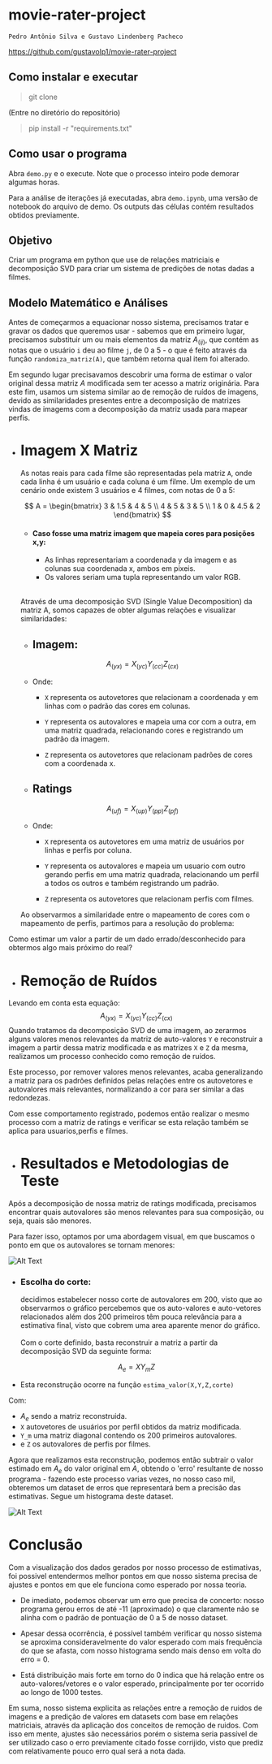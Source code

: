 # movie-rater-project

`Pedro Antônio Silva e Gustavo Lindenberg Pacheco`

https://github.com/gustavolp1/movie-rater-project

## Como instalar e executar

> git clone 

(Entre no diretório do repositório)

> pip install -r "requirements.txt"

## Como usar o programa

Abra `demo.py` e o execute. Note que o processo inteiro pode demorar algumas horas.

Para a análise de iterações já executadas, abra `demo.ipynb`, uma versão de notebook do arquivo de demo. Os outputs das células contém resultados obtidos previamente.

## Objetivo

Criar um programa em python que use de relações matriciais e decomposição SVD para criar um sistema de predições de notas dadas a filmes.

## Modelo Matemático e Análises

Antes de começarmos a equacionar nosso sistema, precisamos tratar e gravar os dados que queremos usar - sabemos que em primeiro lugar, precisamos substituir um ou mais elementos da matriz $A_(ij)$, que contém as notas que o usuário `i` deu ao filme `j`, de 0 a 5 - o que é feito através da função `randomiza_matriz(A)`, que também retorna qual item foi alterado.

Em segundo lugar precisavamos descobrir uma forma de estimar o valor original dessa matriz $A$ modificada sem ter acesso a matriz originária. Para este fim, usamos um sistema similar ao de remoção de ruídos de imagens, devido as similaridades presentes entre a decomposição de matrizes vindas de imagems com a decomposição da matriz usada para mapear perfis.

-   # Imagem X Matriz

    As notas reais para cada filme são representadas pela matriz `A`, onde cada linha é um usuário e cada coluna é um filme. Um exemplo de um cenário onde existem 3 usuários e 4 filmes, com notas de 0 a 5:

    $$
    A =
    \begin{bmatrix}
    3 & 1.5 & 4 & 5 \\
    4 & 5 & 3 & 5 \\
    1 & 0 & 4.5 & 2
    \end{bmatrix}
    $$

    - #### Caso fosse uma matriz imagem que mapeia cores para posições x,y:
        - As linhas representariam a coordenada y da imagem e as colunas sua coordenada x, ambos em pixeis.
        - Os valores seriam uma tupla representando um valor RGB.
    
    \
    Através de uma decomposição SVD (Single Value Decomposition) da matriz A, somos capazes de obter algumas relações e visualizar similaridades:
    
    - ## Imagem:
    $$
    A_(yx) = X_(yc)Y_(cc)Z_(cx)
    $$
    - Onde:
        - `X` representa os autovetores que relacionam a coordenada y em linhas com o padrão das cores em colunas.

        - `Y` representa os autovalores e mapeia uma cor com a outra, em uma matriz quadrada, relacionando cores e registrando um padrão da imagem.

        - `Z` representa os autovetores que relacionam padrões de cores com a coordenada x.

    - ## Ratings
    $$
    A_(uf) = X_(up) Y_(pp) Z_(pf)
    $$
    - Onde:
        - `X` representa os autovetores em uma matriz de usuários por linhas e perfis por coluna.

        - `Y` representa os autovalores e mapeia um usuario com outro gerando perfis em uma matriz quadrada, relacionando um perfil a todos os outros e também registrando um padrão.

        - `Z` representa os autovetores que relacionam perfis com filmes.

    Ao observarmos a similaridade entre o mapeamento de cores com o mapeamento de perfis, partimos para a resolução do problema: 

  
Como estimar um valor a partir de um dado errado/desconhecido para obtermos algo mais próximo do real?

- # Remoção de Ruídos
Levando em conta esta equação:
$$
A_(yx) = X_(yc)Y_(cc)Z_(cx)
$$
Quando tratamos da decomposição SVD de uma imagem, ao zerarmos alguns valores menos relevantes da matriz de auto-valores `Y` e reconstruir a imagem a partir dessa matriz modificada e as matrizes `X` e `Z` da mesma, realizamos um processo conhecido como remoção de ruídos.

Este processo, por remover valores menos relevantes, acaba generalizando a matriz para os padrões definidos pelas relações entre os autovetores e autovalores mais relevantes, normalizando a cor para ser similar a das redondezas.

Com esse comportamento registrado, podemos então realizar o mesmo processo com a matriz de ratings e verificar se esta relação também se aplica para usuarios,perfis e filmes.

- # Resultados e Metodologias de Teste

Após a decomposição de nossa matriz de ratings modificada, precisamos encontrar quais autovalores são menos relevantes para sua composição, ou seja, quais são menores.

Para fazer isso, optamos por uma abordagem visual, em que buscamos o ponto em que os autovalores se tornam menores:

![Alt Text](output1.png)

-   ### Escolha do corte:
    decidimos estabelecer nosso corte de autovalores em 200, visto que ao observarmos o gráfico percebemos que os auto-valores e auto-vetores relacionados além dos 200 primeiros têm pouca relevância para a estimativa final, visto que cobrem uma area aparente menor do gráfico.\
\
Com o corte definido, basta reconstruir a matriz a partir da decomposição SVD da seguinte forma:

$$
    A_e = X Y_mZ
$$
-   Esta reconstrução ocorre na função `estima_valor(X,Y,Z,corte)`

Com:

- $A_e$ sendo a matriz reconstruida.
- `X` autovetores de usuários por perfil obtidos da matriz modificada.
- `Y_m` uma matriz diagonal contendo os 200 primeiros autovalores.
- e `Z` os autovalores de perfis por filmes.

Agora que realizamos esta reconstrução, podemos então subtrair o valor estimado em $A_e$ do valor original em $A$, obtendo o 'erro' resultante de nosso programa - fazendo este processo varias vezes, no nosso caso mil, obteremos um dataset de erros que representará bem a precisão das estimativas. Segue um histograma deste dataset.

![Alt Text](output2.png)

# Conclusão

Com a visualização dos dados gerados por nosso processo de estimativas, foi possivel entendermos melhor pontos em que nosso sistema precisa de ajustes e pontos em que ele funciona como esperado por nossa teoria.

- De imediato, podemos observar um erro que precisa de concerto: nosso programa gerou erros de até -11 (aproximado) o que claramente não se alinha com o padrão de pontuação de 0 a 5 de nosso dataset.

- Apesar dessa ocorrência, é possível também verificar qu nosso sistema se aproxima consideravelmente do valor esperado com mais frequência do que se afasta, com nosso histograma sendo mais denso em volta do erro = 0.

- Está distribuição mais forte em torno do 0 indica que há relação entre os auto-valores/vetores e o valor esperado, principalmente por ter ocorrido ao longo de 1000 testes.

Em suma, nosso sistema explicita as relações entre a remoção de ruidos de imagens e a predição de valores em datasets com base em relações matriciais, através da aplicação dos conceitos de remoção de ruidos. Com isso em mente, ajustes são necessários porém o sistema seria passível de ser utilizado caso o erro previamente citado fosse corrijido, visto que prediz com relativamente pouco erro qual será a nota dada.
